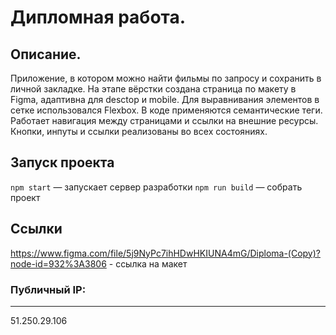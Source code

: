 # Дипломная работа.
## Описание.
Приложение, в котором можно найти фильмы по запросу и сохранить в личной закладке.
На этапе вёрстки создана страница по макету в Figma, адаптивна для desctop и mobile.
Для выравнивания элементов в сетке использовался Flexbox. В коде применяются семантические теги. 
Работает навигация между страницами и ссылки на внешние ресурсы. 
Кнопки, инпуты и ссылки реализованы во всех состояниях. 

## Запуск проекта
`npm start` — запускает сервер разработки
`npm run build` — собрать проект

## Ссылки
https://www.figma.com/file/5j9NyPc7ihHDwHKIUNA4mG/Diploma-(Copy)?node-id=932%3A3806 - ссылка на макет

### Публичный IP:
-----------------
51.250.29.106

<!-- ### Проект опубликован 
[Ссылка на проект]() -->


